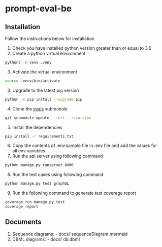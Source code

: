 # prompt-eval-be

## Installation

Follow the instructions below for installation

1. Check you have installed python version greater than or equal to 3.9
2. Create a python virtual environment

```sh { language=sh }
python3 -m venv .venv

```

3. Activate the virtual environment

```sh { language=sh }
source .venv/bin/activate

```

3. Upgrade to the latest pip version

```sh { language=sh }
python -m pip install --upgrade pip

```

4. Clone the [evals](https://github.com/openai/evals) submodule

```sh { language=sh }
git submodule update --init --recursive

```

5. Install the dependencies

```sh { language=sh }
pip install -r requirements.txt

```

6. Copy the contents of .env.sample file in .env file and add the values for all env variables.
7. Run the api server using following command

```sh { language=sh }
python manage.py runserver 8000

```

8. Run the test cases using following command

```sh { language=sh }
python manage.py test graphQL

```

9. Run the following command to generate test coverage report

```sh { language=sh }
coverage run manage.py test
coverage report

```

## Documents

1. Sequence diagrams: - docs/ sequenceDiagram.mermaid
2. DBML diagrams: - docs/ db.dbml
